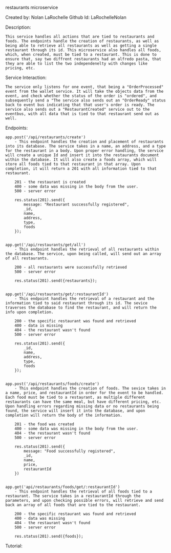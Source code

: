 
restaurants microservice

Created by: Nolan LaRochelle
Github Id: LaRochelleNolan

Description:

    This service handles all actions that are tied to restaurants and foods. The endpoints handle the creation of restaurants, as well as being able to retrieve all restaurants as well as getting a single restaurant through its id. This microservice also handles all foods, which, when created, must be tied to a restaurant. This is done to ensure that, say two diffrent restaurants had an alfredo pasta, that they are able to list the two independenelty with changes like pricing, etc.

Service Interaction:

    The service only listens for one event, that being a "OrderProcessed" event from the wallet service. It will take the objects data from the event, and check whether the status of the order is "ordered", and subsequently send a "The service also sends out an "OrderReady" status back to event bus indicating that that user's order is ready. The service also sends out a "RestaurantCreated" service out to the eventbus, with all data that is tied to that restaurant send out as well.

Endpoints:

    app.post('/api/restaurants/create')
        - This endpoint handles the creation and placement of restaurants into its database. The service takes in a name, an address, and a type for the restaurant in a body. Upon proper error handling, the service will create a unique Id and insert it into the restaurants document within the database. It will also create a foods array, which will store all foods tied to that restaurant in that array. Upon completion, it will return a 201 with all information tied to that restaurant.

        201 - the restaurant is created
        400 - some data was missing in the body from the user.
        500 - server error

        res.status(201).send({
            message: "Restaurant successfully registered",
            _id,
            name,
            address,
            type,
            foods
        });


    app.get('/api/restaurants/get/all')
        - This endpoint handles the retrieval of all restaurants within the database. The service, upon being called, will send out an array of all restaurants.

        200 - all restaurants were successfully retrieved
        500 - server error

        res.status(201).send({restaurants});


    app.get('/api/restaurants/get/:restaurantId')
        - This endpoint handles the retrieval of a restaurant and the information tied to said restaurant through its id. The sevice traverses the database to find the restaurant, and will return the info upon completion.

        200 - the specific restaurant was found and retrieved
        400 - data is missing
        404 - the restaurant wasn't found
        500 - server error

        res.status(201).send({
            _id,
            name,
            address,
            type,
            foods
        });


    app.post('/api/restaurants/foods/create')
        - This endpoint handles the creation of foods. The sevice takes in a name, price, and restaurantId in order for the event to be handled. Each food must be tied to a restaurant, as multiple different restaurants can have the same meal, but have different pricing, etc. Upon handling errors regarding missing data or no restaurants being found, the service will insert it into the database, and upon completion will return the body of the information.

        201 - the food was created
        400 - some data was missing in the body from the user.
        404 - the restaurant wasn't found
        500 - server error

        res.status(201).send({
            message: "Food successfully registered",
            _id,
            name,
            price,
            restaurantId
        })


    app.get('api/restaurants/foods/get/:restaurantId')
        - This endpoint handles the retrieval of all foods tied to a restaurant. The service takes in a restaurantId through the parameters, and upon checking possible errors, will retrieve and send back an array of all foods that are tied to the restaurant.

        200 - the specific restaurant was found and retrieved
        400 - data was missing
        404 - the restaurant wasn't found
        500 - server error

        res.status(201).send({foods});


Tutorial:
